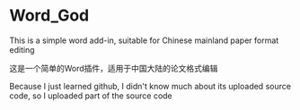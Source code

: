 # Word_God
This is a simple word add-in, suitable for Chinese mainland paper format editing

这是一个简单的Word插件，适用于中国大陆的论文格式编辑

Because I just learned github, I didn't know much about its uploaded source code, so I uploaded part of the source code
